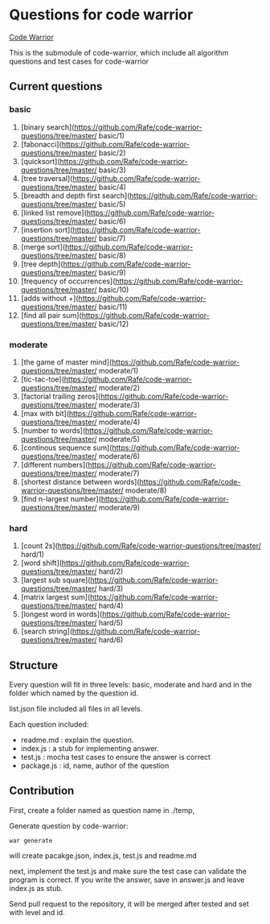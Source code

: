 # Questions for code warrior

[Code Warrior](http://github.com/Rafe/code-warrior)

This is the submodule of code-warrior, which include all algorithm questions 
and test cases for code-warrior

## Current questions

### basic

1. [binary search](https://github.com/Rafe/code-warrior-questions/tree/master/ basic/1)
2. [fabonacci](https://github.com/Rafe/code-warrior-questions/tree/master/ basic/2)
3. [quicksort](https://github.com/Rafe/code-warrior-questions/tree/master/ basic/3)
4. [tree traversal](https://github.com/Rafe/code-warrior-questions/tree/master/ basic/4)
5. [breadth and depth first search](https://github.com/Rafe/code-warrior-questions/tree/master/ basic/5)
6. [linked list remove](https://github.com/Rafe/code-warrior-questions/tree/master/ basic/6)
7. [insertion sort](https://github.com/Rafe/code-warrior-questions/tree/master/ basic/7)
8. [merge sort](https://github.com/Rafe/code-warrior-questions/tree/master/ basic/8)
9. [tree depth](https://github.com/Rafe/code-warrior-questions/tree/master/ basic/9)
10. [frequency of occurrences](https://github.com/Rafe/code-warrior-questions/tree/master/ basic/10)
11. [adds without +](https://github.com/Rafe/code-warrior-questions/tree/master/ basic/11)
12. [find all pair sum](https://github.com/Rafe/code-warrior-questions/tree/master/ basic/12)

### moderate

1. [the game of master mind](https://github.com/Rafe/code-warrior-questions/tree/master/ moderate/1)
2. [tic-tac-toe](https://github.com/Rafe/code-warrior-questions/tree/master/ moderate/2)
3. [factorial trailing zeros](https://github.com/Rafe/code-warrior-questions/tree/master/ moderate/3)
4. [max with bit](https://github.com/Rafe/code-warrior-questions/tree/master/ moderate/4)
5. [number to words](https://github.com/Rafe/code-warrior-questions/tree/master/ moderate/5)
6. [continous sequence sum](https://github.com/Rafe/code-warrior-questions/tree/master/ moderate/6)
7. [different numbers](https://github.com/Rafe/code-warrior-questions/tree/master/ moderate/7)
8. [shortest distance between words](https://github.com/Rafe/code-warrior-questions/tree/master/ moderate/8)
9. [find n-largest number](https://github.com/Rafe/code-warrior-questions/tree/master/ moderate/9)

### hard

1. [count 2s](https://github.com/Rafe/code-warrior-questions/tree/master/ hard/1)
2. [word shift](https://github.com/Rafe/code-warrior-questions/tree/master/ hard/2)
3. [largest sub square](https://github.com/Rafe/code-warrior-questions/tree/master/ hard/3)
4. [matrix largest sum](https://github.com/Rafe/code-warrior-questions/tree/master/ hard/4)
5. [longest word in words](https://github.com/Rafe/code-warrior-questions/tree/master/ hard/5)
6. [search string](https://github.com/Rafe/code-warrior-questions/tree/master/ hard/6)

## Structure

Every question will fit in three levels: basic, moderate and hard
and in the folder which named by the question id.

list.json file included all files in all levels.

Each question included:

+ readme.md : explain the question.
+ index.js : a stub for implementing answer.
+ test.js : mocha test cases to ensure the answer is correct
+ package.js : id, name, author of the question

## Contribution

First, create a folder named as question name in ./temp, 

Generate question by code-warrior:

    war generate

will create pacakge.json, index.js, test.js and readme.md

next, implement the test.js and make sure the test case can validate the program is correct.
If you write the answer, save in answer.js and leave index.js as stub.

Send pull request to the repository, it will be merged after tested and set with level and id.

